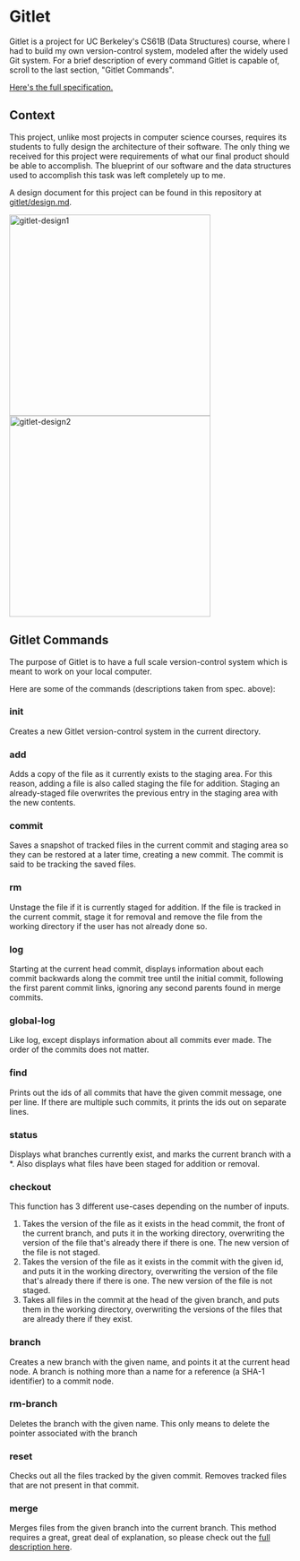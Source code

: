 # Gitlet
Gitlet is a project for UC Berkeley's CS61B (Data Structures) course, where I had to build my own version-control system, modeled after the widely used Git system. For a brief description of every command Gitlet is capable of, scroll to the last section, "Gitlet Commands".

[Here's the full specification.](https://inst.eecs.berkeley.edu/~cs61b/sp22/materials/proj/proj3/index.html)

## Context
This project, unlike most projects in computer science courses, requires its students to fully design the architecture of their software. The only thing we received for this project were requirements of what our final product should be able to accomplish. The blueprint of our software and the data structures used to accomplish this task was left completely up to me.

A design document for this project can be found in this repository at [gitlet/design.md](https://github.com/21ShisodeParth/gitlet/blob/main/design.md). 

<img width="359" alt="gitlet-design1" src="https://user-images.githubusercontent.com/52021668/185258149-976f646e-005a-403b-954f-b1f1569cedc2.png"><img width="359" alt="gitlet-design2" src="https://user-images.githubusercontent.com/52021668/185258156-91ef8e19-dcad-43fe-b6f1-e7466521a4bc.png">


## Gitlet Commands
The purpose of Gitlet is to have a full scale version-control system which is meant to work on your local computer. 

Here are some of the commands (descriptions taken from spec. above):

### init
Creates a new Gitlet version-control system in the current directory.

### add
Adds a copy of the file as it currently exists to the staging area. For this reason, adding a file is also called staging the file for addition. Staging an already-staged file overwrites the previous entry in the staging area with the new contents.

### commit
Saves a snapshot of tracked files in the current commit and staging area so they can be restored at a later time, creating a new commit. The commit is said to be tracking the saved files.

### rm
Unstage the file if it is currently staged for addition. If the file is tracked in the current commit, stage it for removal and remove the file from the working directory if the user has not already done so.

### log
Starting at the current head commit, displays information about each commit backwards along the commit tree until the initial commit, following the first parent commit links, ignoring any second parents found in merge commits.

### global-log
Like log, except displays information about all commits ever made. The order of the commits does not matter.

### find
Prints out the ids of all commits that have the given commit message, one per line. If there are multiple such commits, it prints the ids out on separate lines.

### status
Displays what branches currently exist, and marks the current branch with a \*. Also displays what files have been staged for addition or removal.

### checkout
This function has 3 different use-cases depending on the number of inputs.
1. Takes the version of the file as it exists in the head commit, the front of the current branch, and puts it in the working directory, overwriting the version of the file that's already there if there is one. The new version of the file is not staged.
2. Takes the version of the file as it exists in the commit with the given id, and puts it in the working directory, overwriting the version of the file that's already there if there is one. The new version of the file is not staged.
3. Takes all files in the commit at the head of the given branch, and puts them in the working directory, overwriting the versions of the files that are already there if they exist.

### branch
Creates a new branch with the given name, and points it at the current head node. A branch is nothing more than a name for a reference (a SHA-1 identifier) to a commit node. 

### rm-branch
Deletes the branch with the given name. This only means to delete the pointer associated with the branch

### reset
Checks out all the files tracked by the given commit. Removes tracked files that are not present in that commit.

### merge
Merges files from the given branch into the current branch. This method requires a great, great deal of explanation, so please check out the [full description here](https://inst.eecs.berkeley.edu/~cs61b/sp22/materials/proj/proj3/merge.html).
